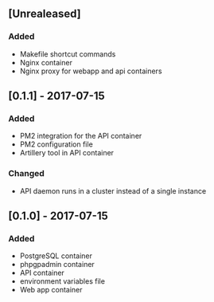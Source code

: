 ## [Unrealeased]
### Added
- Makefile shortcut commands
- Nginx container
- Nginx proxy for webapp and api containers

## [0.1.1] - 2017-07-15
### Added
- PM2 integration for the API container
- PM2 configuration file
- Artillery tool in API container

### Changed
- API daemon runs in a cluster instead of a single instance

## [0.1.0] - 2017-07-15
### Added
- PostgreSQL container
- phpgpadmin container
- API container
- environment variables file
- Web app container
